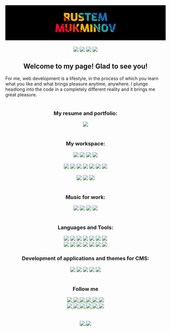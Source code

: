 <div align="center"><img src="https://github.com/Medvedoc/medvedoc/blob/main/assets/bg.png">
</div>
<br/>
<div align="center">
<a href="https://www.buymeacoffee.com/yamedvedoc" target="_blank"><img src="https://img.shields.io/badge/Buy_Me_A_Coffee-FFDD00?style=for-the-badge&logo=buy-me-a-coffee&logoColor=black"></a>
<a href="#"><img src="https://img.shields.io/badge/Patreon-F96854?style=for-the-badge&logo=patreon&logoColor=white"></a>
<a href="#"><img src="https://img.shields.io/badge/sponsor-30363D?style=for-the-badge&logo=GitHub-Sponsors&logoColor=#white"></a>
<a href="#"><img src="https://img.shields.io/badge/Ko--fi-F16061?style=for-the-badge&logo=ko-fi&logoColor=white"></a>
</div>
<div align="center">
<h2>Welcome to my page! Glad to see you!</h2>
</div>
<div>For me, web development is a lifestyle, in the process of which you learn what you like and what brings pleasure anytime, anywhere. I plunge headlong into the code in a completely different reality and it brings me great pleasure.</div>
<br/>
<div align="center">
<h3>My resume and portfolio:</h3>
<a href="https://medvedoc.github.io/"><img src="https://img.shields.io/badge/DETAILS-00457C?style=for-the-badge&logo=&logoColor=white"></a>
</div>
<br/>
<div align="center">
<h3>My workspace:</h3>
<img src="https://img.shields.io/badge/Windows-10-0078D6?style=for-the-badge&logo=windows&logoColor=white">
<img src="https://img.shields.io/badge/Intel-Core_i5_8300H-0071C5?style=for-the-badge&logo=intel&logoColor=white">
<img src="https://img.shields.io/badge/RAM-8GB-%230071C5.svg?&style=for-the-badge&logoColor=white">
<img src="https://img.shields.io/badge/NVIDIA-GTX1050-76B900?style=for-the-badge&logo=nvidia&logoColor=white">
</div>
<br/>
<div align="center">
<img src="https://img.shields.io/badge/Chrome-4285F4?style=for-the-badge&logo=Google-chrome&logoColor=white">
<img src="https://img.shields.io/badge/Firefox-FF7139?style=for-the-badge&logo=Firefox-Browser&logoColor=white">
<img src="https://img.shields.io/badge/Edge-0078D7?style=for-the-badge&logo=Microsoft-edge&logoColor=white">
<img src="https://img.shields.io/badge/Opera-FF1B2D?style=for-the-badge&logo=Opera&logoColor=white">
<img src="https://img.shields.io/badge/Visual_Studio_Code-0078D4?style=for-the-badge&logo=visual%20studio%20code&logoColor=white">
<img src="https://img.shields.io/badge/Notepad++-90E59A.svg?style=for-the-badge&logo=notepad%2B%2B&logoColor=black">
<img src="https://img.shields.io/badge/Android_Studio-3DDC84?style=for-the-badge&logo=android-studio&logoColor=white">
</div>
<br/>
<div align="center">
<img src="https://img.shields.io/badge/Figma-F24E1E?style=for-the-badge&logo=figma&logoColor=white">
<img src="https://img.shields.io/badge/Photoshop-31A8FF?style=for-the-badge&logo=Adobe%20Photoshop&logoColor=black">
<img src="https://img.shields.io/badge/Canva-%2300C4CC.svg?&style=for-the-badge&logo=Canva&logoColor=white">
</div>
<br/>
<div align="center">
<h3>Music for work:</h3>
<img src="https://img.shields.io/badge/Spotify-1ED760?&style=for-the-badge&logo=spotify&logoColor=white">
<img src="https://img.shields.io/badge/Deezer-FEAA2D?style=for-the-badge&logo=deezer&logoColor=white">
<img src="https://img.shields.io/badge/YouTube_Music-FF0000?style=for-the-badge&logo=youtube-music&logoColor=white">
<img src="https://img.shields.io/badge/SoundCloud-FF3300?style=for-the-badge&logo=soundcloud&logoColor=white">
</div>
<br/>
<div align="center">
<h3>Languages and Tools:</h3>
<img src="https://img.shields.io/badge/HTML5-E34F26?style=for-the-badge&logo=html5&logoColor=white">
<img src="https://img.shields.io/badge/CSS3-1572B6?style=for-the-badge&logo=css3&logoColor=white">
<img src="https://img.shields.io/badge/JavaScript-F7DF1E?style=for-the-badge&logo=javascript&logoColor=black">
<img src="https://img.shields.io/badge/jQuery-0769AD?style=for-the-badge&logo=jquery&logoColor=white">
<img src="https://img.shields.io/badge/Bootstrap-563D7C?style=for-the-badge&logo=bootstrap&logoColor=white">
<img src="https://img.shields.io/badge/Sass-CC6699?style=for-the-badge&logo=sass&logoColor=white">
<img src="https://img.shields.io/badge/Material--UI-0081CB?style=for-the-badge&logo=material-ui&logoColor=white">
</div>
<div align="center">
<img src="https://img.shields.io/badge/firebase-ffca28?style=for-the-badge&logo=firebase&logoColor=black">
<img src="https://img.shields.io/badge/Git-F05032?style=for-the-badge&logo=git&logoColor=white">
<img src="https://img.shields.io/badge/MySql-31535E?style=for-the-badge&logo=mysql&logoColor=EAAB62">
<img src="https://img.shields.io/badge/Flutter-02569B?style=for-the-badge&logo=flutter&logoColor=white">
<img src="https://img.shields.io/badge/Dart-0175C2?style=for-the-badge&logo=dart&logoColor=white">
<img src="https://img.shields.io/badge/C%23-239120?style=for-the-badge&logo=c-sharp&logoColor=white">
<img src="https://img.shields.io/badge/Chart.js-FF6384?style=for-the-badge&logo=chartdotjs&logoColor=white">
</div>

<div align="center">
<h3>Development of applications and themes for CMS:</h3>
<img src="https://img.shields.io/badge/Windows-0078D6?style=for-the-badge&logo=windows&logoColor=white">
<img src="https://img.shields.io/badge/Android-3DDC84?style=for-the-badge&logo=android&logoColor=white">
<img src="https://img.shields.io/badge/iOS-000000?style=for-the-badge&logo=ios&logoColor=white">
<img src="https://img.shields.io/badge/Wordpress-3F84AE?style=for-the-badge&logo=wordpress&logoColor=white">
<img src="https://img.shields.io/badge/Joomla-529F57?style=for-the-badge&logo=joomla&logoColor=white">
</div>
<br/>
<div align="center">
<h3>Follow me</h3>
<a href="#"><img src="https://img.shields.io/badge/Facebook-1877F2?style=for-the-badge&logo=facebook&logoColor=white">
<a href="#"><img src="https://img.shields.io/badge/вконтакте-%232E87FB.svg?&style=for-the-badge&logo=vk&logoColor=white">
<a href="#"><img src="https://img.shields.io/badge/Instagram-E4405F?style=for-the-badge&logo=instagram&logoColor=white">
<a href="#"><img src="https://img.shields.io/badge/Twitter-1DA1F2?style=for-the-badge&logo=twitter&logoColor=white">
<a href="#"><img src="https://img.shields.io/badge/LinkedIn-0077B5?style=for-the-badge&logo=linkedin&logoColor=white">
<a href="#"><img src="https://img.shields.io/badge/Codepen-000000?style=for-the-badge&logo=codepen&logoColor=white">
</div>
<div align="center">
<a href="#"><img src="https://img.shields.io/badge/Dribbble-EA4C89?style=for-the-badge&logo=dribbble&logoColor=white">
<a href="#"><img src="https://img.shields.io/badge/-Behance-blue?style=for-the-badge&logo=behance&logoColor=white">
<a href="#"><img src="https://img.shields.io/badge/Tumblr-%2336465D.svg?&style=for-the-badge&logo=Tumblr&logoColor=white">
<a href="#"><img src="https://img.shields.io/badge/Pinterest-%23E60023.svg?&style=for-the-badge&logo=Pinterest&logoColor=white">
<a href="#"><img src="https://img.shields.io/badge/YouTube-FF0000?style=for-the-badge&logo=youtube&logoColor=white">
<a href="#"><img src="https://img.shields.io/badge/YouTube-FF0000?style=for-the-badge&logo=youtube&logoColor=white">
</div>
<br/>
<br/>
<div align="center">
<img align="center" src="https://github-readme-stats.vercel.app/api?username=medvedoc&show_icons=true&bg_color=000000&text_color=ffffff&border_color=ffffff&border_radius=0" />
<img align="center" src="https://github-readme-stats.vercel.app/api/top-langs/?username=medvedoc&show_icons=true&bg_color=000000&text_color=ffffff&border_color=ffffff&border_radius=0" />
</div>